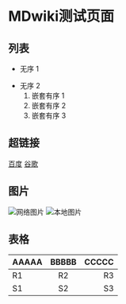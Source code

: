 MDwiki测试页面
==============

列表
----

  * 无序 1
  - 无序 2
    1. 嵌套有序 1
    2. 嵌套有序 2
    3. 嵌套有序 3

超链接
------
  [百度](http://www.baidu.com)
  [谷歌](http://www.google.com)

图片
----
  ![网络图片](https://blog.ikke.moe/img/miui7.png)
  ![本地图片](/img/miui7.png)

表格
----
  | AAAAA | BBBBB | CCCCC |
  | ----- |:-----:| -----:|
  | R1    | R2    | R3    |
  | S1    | S2    | S3    |